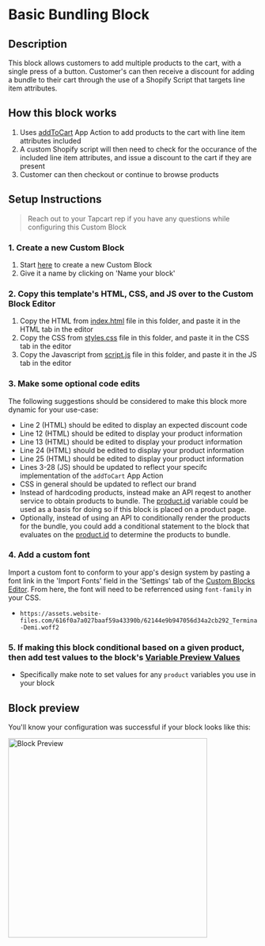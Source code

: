 # Basic Bundling Block

## Description
This block allows customers to add multiple products to the cart, with a single press of a button. Customer's can then receive a discount for adding a bundle to their cart through the use of a Shopify Script that targets line item attributes.

## How this block works
1. Uses [addToCart](https://docs.tapcart.com/docs/app-actions) App Action to add products to the cart with line item attributes included
2. A custom Shopify script will then need to check for the occurance of the included line item attributes, and issue a discount to the cart if they are present
3. Customer can then checkout or continue to browse products

## Setup Instructions
> Reach out to your Tapcart rep if you have any questions while configuring this Custom Block

### 1. Create a new Custom Block
1. Start [here](https://app.tapcart.com/custom-blocks) to create a new Custom Block
2. Give it a name by clicking on 'Name your block'

### 2. Copy this template's HTML, CSS, and JS over to the Custom Block Editor
1. Copy the HTML from [index.html](https://github.com/Tapcart-Templates/custom-block-templates/blob/main/Basic%20Bundling/index.html) file in this folder, and paste it in the HTML tab in the editor
2. Copy the CSS from [styles.css](https://github.com/Tapcart-Templates/custom-block-templates/blob/main/Basic%20Bundling/styles.css) file in this folder, and paste it in the CSS tab in the editor
3. Copy the Javascript from [script.js](https://github.com/Tapcart-Templates/custom-block-templates/blob/main/Basic%20Bundling/scripts.js) file in this folder, and paste it in the JS tab in the editor

### 3. Make some optional code edits
The following suggestions should be considered to make this block more dynamic for your use-case:

- Line 2 (HTML) should be edited to display an expected discount code
- Line 12 (HTML) should be edited to display your product information
- Line 13 (HTML) should be edited to display your product information
- Line 24 (HTML) should be edited to display your product information
- Line 25 (HTML) should be edited to display your product information
- Lines 3-28 (JS) should be updated to reflect your specifc implementation of the `addToCart` App Action
- CSS in general should be updated to reflect our brand
- Instead of hardcoding products, instead make an API reqest to another service to obtain products to bundle. The [product.id](https://docs.tapcart.com/docs/variables) variable could be used as a basis for doing so if this block is placed on a product page.
- Optionally, instead of using an API to conditionally render the products for the bundle, you could add a conditional statement to the block that evaluates on the [product.id](https://docs.tapcart.com/docs/variables) to determine the products to bundle.

### 4. Add a custom font
Import a custom font to conform to your app's design system by pasting a font link in the 'Import Fonts' field in the 'Settings' tab of the [Custom Blocks Editor](https://app.tapcart.com/custom-blocks). From here, the font will need to be referrenced using `font-family` in your CSS.

- `https://assets.website-files.com/616f0a7a027baaf59a43390b/62144e9b947056d34a2cb292_Termina-Demi.woff2`

### 5. If making this block conditional based on a given product, then add test values to the block's [Variable Preview Values](https://docs.tapcart.com/docs/variables)
- Specifically make note to set values for any `product` variables you use in your block

## Block preview
You'll know your configuration was successful if your block looks like this:

<img width="402" alt="Block Preview" src="https://user-images.githubusercontent.com/15990327/202594948-b1b0ac76-7b9a-4864-9d27-913782422c5a.png">

